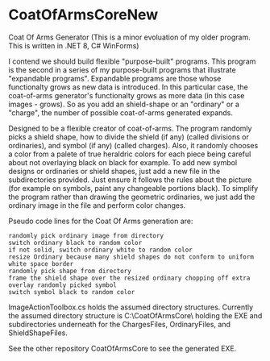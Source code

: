 # CoatOfArmsCoreNew
Coat Of Arms Generator 
(This is a minor evoluation of my older program.
 This is written in .NET 8, C# WinForms)

I contend we should build flexible "purpose-built" programs. This program is the second in a series of my purpose-built programs that illustrate "expandable programs". Expandable programs are those whose functionalty grows as new data is introduced. In this particular case, the coat-of-arms generator's functionalty grows as more data (in this case images - grows). So as you add an shield-shape or an "ordinary" or a "charge", the number of possible coat-of-arms generated expands.

Designed to be a flexible creator of coat-of-arms. The program randomly picks a shield shape, how to divide the shield (if any) (called divisions or ordinaries), and symbol (if any) (called charges). Also, it randomly chooses a color from a palete of true heraldric colors for each piece being careful about not overlaying black on black for example. To add new symbol designs or ordinaries or shield shapes, just add a new file in the subdirectories provided. Just ensure it follows the rules about the picture (for example on symbols, paint any changeable portions black). To simplify the program rather than drawing the geometric ordinaries, we just add the ordinary image in the file and perform color changes.

Pseudo code lines for the Coat Of Arms generation are:

    randomly pick ordinary image from directory
    switch ordinary black to random color
    if not solid, switch ordinary white to random color
    resize Ordinary because many shield shapes do not conform to uniform white space border
    randomly pick shape from directory
    frame the shield shape over the resized ordinary chopping off extra
    overlay randomly picked symbol
    switch symbol black to random color

ImageActionToolbox.cs holds the assumed directory structures. Currently the assumed directory structure is C:\CoatOfArmsCore\ holding the EXE and subdirectories underneath for the ChargesFiles, OrdinaryFiles, and ShieldShapeFiles.

See the other repository CoatOfArmsCore to see the generated EXE.
